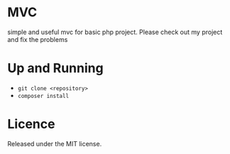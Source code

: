 # MVC
simple and useful mvc for basic php project. 
Please check out my project and fix the problems

# Up and Running
- `git clone <repository>`
- `composer install`


# Licence
Released under the MIT license.

